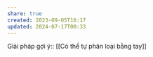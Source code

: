```yaml
---
share: true
created: 2023-09-05T16:17
updated: 2024-07-17T00:33
---
```

Giải pháp gợi ý:: [[Có thể tự phân loại bằng tay]]